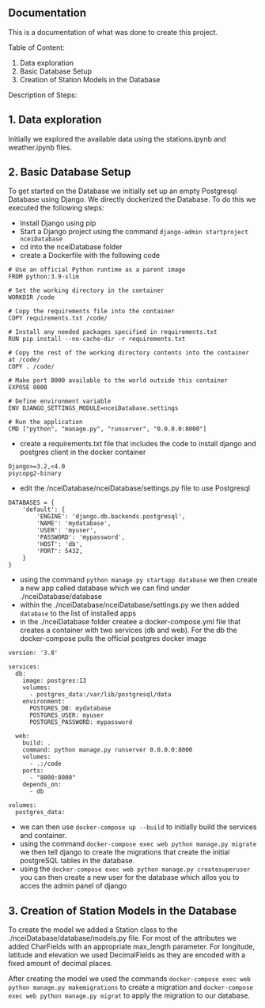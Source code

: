 ## Documentation

This is a documentation of what was done to create this project.

Table of Content:

1. Data exploration
2. Basic Database Setup
3. Creation of Station Models in the Database

Description of Steps:

## 1. Data exploration

Initially we explored the available data using the stations.ipynb and weather.ipynb files.

## 2. Basic Database Setup

To get started on the Database we initially set up an empty Postgresql Database using Django.
We directly dockerized the Database.
To do this we executed the following steps:

- Install Django using pip
- Start a Django project using the command `django-admin startproject nceiDatabase`
- cd into the nceiDatabase folder
- create a Dockerfile with the following code

```
# Use an official Python runtime as a parent image
FROM python:3.9-slim

# Set the working directory in the container
WORKDIR /code

# Copy the requirements file into the container
COPY requirements.txt /code/

# Install any needed packages specified in requirements.txt
RUN pip install --no-cache-dir -r requirements.txt

# Copy the rest of the working directory contents into the container at /code/
COPY . /code/

# Make port 8000 available to the world outside this container
EXPOSE 8000

# Define environment variable
ENV DJANGO_SETTINGS_MODULE=nceiDatabase.settings

# Run the application
CMD ["python", "manage.py", "runserver", "0.0.0.0:8000"]

```

- create a requirements.txt file that includes the code to install django and postgres client in the docker container

```
Django>=3.2,<4.0
psycopg2-binary
```

- edit the /nceiDatabase/nceiDatabase/settings.py file to use Postgresql

```
DATABASES = {
    'default': {
        'ENGINE': 'django.db.backends.postgresql',
        'NAME': 'mydatabase',
        'USER': 'myuser',
        'PASSWORD': 'mypassword',
        'HOST': 'db',
        'PORT': 5432,
    }
}
```

- using the command `python manage.py startapp database` we then create a new app called database which we can find
  under ./nceiDatabase/database
- within the ./nceiDatabase/nceiDatabase/settings.py we then added `database` to the list of installed apps
- in the ./nceiDatabase folder createe a docker-compose.yml file that creates a container with two services (db and
  web). For the db the docker-compose pulls the official postgres docker image

```
version: '3.8'

services:
  db:
    image: postgres:13
    volumes:
      - postgres_data:/var/lib/postgresql/data
    environment:
      POSTGRES_DB: mydatabase
      POSTGRES_USER: myuser
      POSTGRES_PASSWORD: mypassword

  web:
    build: .
    command: python manage.py runserver 0.0.0.0:8000
    volumes:
      - .:/code
    ports:
      - "8000:8000"
    depends_on:
      - db

volumes:
  postgres_data:

```

- we can then use `docker-compose up --build` to initially build the services and container.
- using the command `docker-compose exec web python manage.py migrate` we then tell django to create the migrations that
  create the initial postgreSQL tables in the database.
- using the `docker-compose exec web python manage.py createsuperuser` you can then create a new user for the database
  which allos you to acces the admin panel of django

## 3. Creation of Station Models in the Database

To create the model we added a Station class to the ./nceiDatabase/database/models.py file.
For most of the attributes we added CharFields with an appropriate max_length parameter. For longitude, latitude and
elevation we used DecimalFields as they are encoded with a fixed amount of decimal places.

After creating the model we used the commands `docker-compose exec web python manage.py makemigrations` to create a
migration and `docker-compose exec web python manage.py migrat` to apply the migration to our database.

